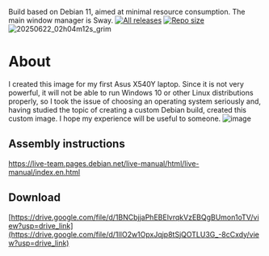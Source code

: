 Build based on Debian 11, aimed at minimal resource consumption.
The main window manager is Sway.
[![All releases](https://img.shields.io/github/v/release/hanedotoaranea/sway-main-11?include_prereleases&style=for-the-badge&label=All+releases)]([https://github.com/hanedotoaranea/sway-main-11/releases](https://github.com/hanedotoaranea/sway-main-11/releases))
[![Repo size](https://img.shields.io/github/repo-size/hanedotoaranea/sway-main-11?style=for-the-badge)](https://github.com/hanedotoaranea/sway-main-11)
![20250622_02h04m12s_grim](https://github.com/user-attachments/assets/b70e3b3b-8489-4f3b-9954-16b4101f9b6f)
# About
I created this image for my first Asus X540Y laptop. 
Since it is not very powerful, it will not be able to run Windows 10 or other Linux distributions properly, so I took the issue of choosing an operating system seriously and, having studied the topic of creating a custom Debian build, created this custom image. 
I hope my experience will be useful to someone.
![image](https://github.com/user-attachments/assets/295cb344-797c-4950-a132-fd7e4f28581b)
## Assembly instructions
https://live-team.pages.debian.net/live-manual/html/live-manual/index.en.html
## Download 
[https://drive.google.com/file/d/1BNCbjjaPhEBElvrqkVzEBQgBUmon1oTV/view?usp=drive_link](https://drive.google.com/file/d/1lIO2w1OpxJqjp8tSjQOTLU3G_-8cCxdy/view?usp=drive_link)

